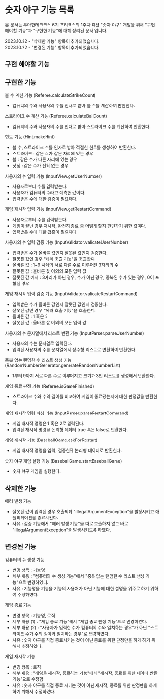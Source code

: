# 숫자 야구 기능 목록
본 문서는 우아한테크코스 6기 프리코스의 1주차 미션 "숫자 야구" 개발을 위해 "구현 해야할 기능"과 "구현한 기능"에 대해 정리된 문서 입니다.

2023.10.22 - "삭제한 기능" 항목이 추가되었습니다.<br>
2023.10.22 - "변경된 기능" 항목이 추가되었습니다.


## 구현 해야할 기능


## 구현한 기능

볼 수 계산 기능 (Referee.calculateStrikeCount)
- 컴퓨터의 수와 사용자의 수를 인자로 받아 볼 수를 계산하여 반환한다.


스트라이크 수 계산 기능 (Referee.calculateBallCount)
- 컴퓨터의 수와 사용자의 수를 인자로 받아 스트라이크 수를 계산하여 반환한다.


힌트 기능 (Hint.makeHint)
- 볼 수, 스트라이크 수를 인자로 받아 적절한 힌트를 생성하여 반환한다.
- 스트라이크 : 같은 수가 같은 자리에 있는 경우
- 볼 : 같은 수가 다른 자리에 있는 경우
- 낫싱 : 같은 수가 전혀 없는 경우


사용자의 수 입력 기능 (InputView.getUserNumber)
- 사용자로부터 수를 입력받는다.
- 사용자가 컴퓨터의 수라고 예측한 값이다.
- 입력받은 수에 대한 검증이 필요하다.


게임 재시작 입력 기능 (InputView.getRestartCommand)
- 사용자로부터 수를 입력받는다.
- 게임이 끝난 경우 재시작, 완전히 종료 중 어떻게 할지 판단하기 위한 값이다.
- 입력받은 수에 대한 검증이 필요하다.


사용자의 수 입력 검증 기능 (InputValidator.validateUserNumber)
- 입력받은 수가 올바른 값인지 잘못된 값인지 검증한다.
- 잘못된 값인 경우 "에러 호출 기능"을 호출한다.
- 올바른 값 : 1~9 사이의 서로 다른 수로 이루어진 3자리의 수
- 잘못된 값 : 올바른 값 이외의 모든 입력 값
- 잘못된 값 예시 : 3자리가 아닌 경우, 수가 아닌 경우, 중복된 수가 있는 경우, 0이 포함된 경우


게임 재시작 입력 검증 기능 (InputValidator.validateRestartCommand)
- 입력받은 수가 올바른 값인지 잘못된 값인지 검증한다.
- 잘못된 값인 경우 "에러 호출 기능"을 호출한다.
- 올바른 값 : 1 혹은 2
- 잘못된 값 : 올바른 값 이외의 모든 입력 값


사용자의 수 문자열에서 리스트 변환 기능 (InputParser.parseUserNumber)
- 사용자의 수는 문자열로 입력된다.
- 입력된 사용자의 수를 문자열에서 정수형 리스트로 변환하여 반환한다.


중복 없는 랜덤한 수 리스트 생성 기능 (RandomNumberGenerator.generateRandomNumberList)
- 1부터 9까지 서로 다른 수로 이루어지고 크기가 3인 리스트를 생성해서 반환한다.


게임 종료 판정 기능 (Referee.isGameFinished)
- 스트라이크 수와 수의 길이를 비교하여 게임이 종료됐는지에 대한 판정값을 반환한다.


게임 재시작 명령 파싱 기능 (InputParser.parseRestartCommand)
- 게임 재시작 명령은 1 혹은 2로 입력된다.
- 입력된 재시작 명령을 논리형 데이터 true 혹은 false로 반환한다.


게임 재시작 기능 (BaseballGame.askForRestart)
- 게임 재시작 명령을 입력, 검증한뒤 논리형 데이터로 반환한다.


숫자 야구 게임 실행 기능 (BaseballGame.startBaseballGame)
- 숫자 야구 게임을 실행한다.


## 삭제한 기능

에러 발생 기능
- 잘못된 값이 입력된 경우 호출되며 "IllegalArgumentException"을 발생시키고 애플리케이션을 종료시킨다.
- 사유 : 검증 기능에서 "에러 발생 기능"을 따로 호출하지 않고 바로 "IllegalArgumentException"을 발생시키도록 하였다.


## 변경된 기능

컴퓨터의 수 생성 기능
- 변경 항목 : 기능명
- 세부 내용 : "컴퓨터의 수 생성 기능"에서 "중복 없는 랜덤한 수 리스트 생성 기능"으로 변경하였다.
- 사유 : 기능명을 기능을 기능의 사용처가 아닌 기능에 대한 설명을 위주로 하기 위하여 수정하였다.

게임 종료 기능
- 변경 항목 : 기능명, 로직
- 세부 내용 (1) : "게임 종료 기능"에서 "게임 종료 판정 기능"으로 변경하였다.
- 세부 내용 (2) : "사용자가 입력한 수가 컴퓨터의 수와 일치하는 경우"가 아닌 "스트라이크 수가 수의 길이와 일치하는 경우"로 변경하였다.
- 사유 : 숫자 야구를 직접 종료시키는 것이 아닌 종료를 위한 판정만을 하게 하기 위해서 수정하였다.

게임 재시작 기능
- 변경 항목 : 로직
- 세부 내용 : "게임을 재시작, 종료하는 기능"에서 "재시작, 종료를 위한 데이터 반환 기능"으로 수정함
- 사유 : 숫자 야구를 직접 종료 시키는 것이 아닌 재시작, 종료를 위한 판정만을 하게 하기 위해서 수정하였다.


